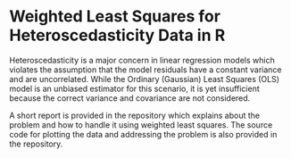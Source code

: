 # Weighted Least Squares for Heteroscedasticity Data in R
Heteroscedasticity is a major concern in linear regression models which violates the assumption that the model residuals have a constant variance and are uncorrelated. While the Ordinary (Gaussian) Least Squares (OLS) model is an unbiased estimator for this scenario, it is yet insufficient because the correct variance and covariance are not considered. 

A short report is provided in the repository which explains about the problem and how to handle it using weighted least squares. The source code for plotting the data and addressing the problem is also provided in the repository.  

